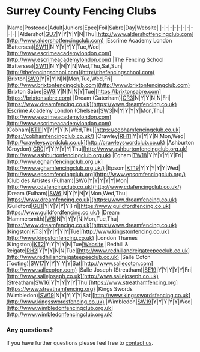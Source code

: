 <style>
section {
width: 1000px;
}
@media print, screen and (max-width: 1060px)
{
section {
max-width:1000px;
}
}
</style>

# Surrey County Fencing Clubs
 
|Name|Postcode|Adult|Juniors|Epee|Foil|Sabre|Day|Website|
|-|-|-|-|-|-|-|-|-|-|
|Aldershot|[GU7](https://www.google.com/maps/place/Broadwater+School/@51.2013847,-0.5940859,15z/data=!4m5!3m4!1s0x0:0x462e2b7aa8b83695!8m2!3d51.2013847!4d-0.5940859)|Y|Y|Y|Y|N|Thu|[http://www.aldershotfencingclub.com](http://www.aldershotfencingclub.com)
|Escrime Academy London (Battersea)|[SW11](https://www.google.com/maps/place/L'École+de+Battersea/@51.474047,-0.1725868,15z/data=!4m5!3m4!1s0x0:0x3ee081d1f7ee9979!8m2!3d51.474047!4d-0.1725868)|N|Y|Y|Y|Y|Tue,Wed|[http://www.escrimeacademylondon.com](http://www.escrimeacademylondon.com)
|The Fencing School (Battersea)|[SW11](https://www.google.com/maps/place/Royal+Academy+of+Dance/@51.4740878,-0.1751789,15z/data=!4m5!3m4!1s0x0:0xd5337eaedd222a95!8m2!3d51.4740878!4d-0.1751789)|N|Y|N|Y|N|Wed,Thu,Sat,Sun|[http://thefencingschool.com](http://thefencingschool.com)
|Brixton|[SW9](https://www.google.com/maps/place/Brixton+Recreation+Centre/@51.4634268,-0.1129784,15z/data=!4m5!3m4!1s0x0:0x7bab925e4631fb68!8m2!3d51.4634268!4d-0.1129784)|Y|Y|Y|N|N|Mon,Tue,Wed,Fri|[http://www.brixtonfencingclub.com](http://www.brixtonfencingclub.com)
|Brixton Sabre|[SW9](https://www.google.com/maps/place/Brixton+Recreation+Centre/@51.4634268,-0.1129784,15z/data=!4m5!3m4!1s0x0:0x7bab925e4631fb68!8m2!3d51.4634268!4d-0.1129784)|Y|N|N|N|Y|Tue|[https://brixtonsabre.com](https://brixtonsabre.com)
|Dream (Caterham)|[CR3](https://www.google.com/maps/place/Caterham+School/@51.2725475,-0.0868717,15z/data=!4m2!3m1!1s0x0:0x7eb1505a92f6e48a?sa=X&ved=2ahUKEwjpg9SNrdDlAhXUnVwKHVibBrwQ_BIwCnoECA4QCA)|N|Y|Y|N|N|Fri|[https://www.dreamfencing.co.uk](https://www.dreamfencing.co.uk)
|Escrime Academy London (Chelsea)|[SW3](https://www.google.com/maps/place/St+Thomas+More+Language+College/@51.4931003,-0.1617442,15z/data=!4m5!3m4!1s0x0:0xc00b11604f2ad8a4!8m2!3d51.4931003!4d-0.1617442)|N|Y|Y|Y|Y|Mon,Thu|[http://www.escrimeacademylondon.com](http://www.escrimeacademylondon.com)
|Cobham|[KT11](https://www.google.com/maps/place/Burwood+House,+Cobham+KT11+1HA/data=!4m2!3m1!1s0x4875df7f20415111:0x3d617d8ed402f2e4?sa=X&ved=2ahUKEwiJxLnlrtDlAhWYQUEAHZMkAKAQ8gEwAHoECAoQAQ)|Y|Y|Y|Y|N|Wed,Thu|[https://cobhamfencingclub.co.uk](https://cobhamfencingclub.co.uk/)
|Crawley|[RH11](https://www.google.com/maps/place/K2+Crawley/@51.0969326,-0.1912612,15z/data=!4m5!3m4!1s0x0:0xffd2893380abaa02!8m2!3d51.0969326!4d-0.1912612)|Y|Y|Y|Y|N|Mon,Wed|[http://crawleyswordclub.co.uk](http://crawleyswordclub.co.uk)
|Ashburton (Croydon)|[CR0](https://www.google.com/maps/place/508+(Croydon)+HQ+Squadron+RLC/@51.380555,-0.095026,15z/data=!4m5!3m4!1s0x0:0xe555d89041246158!8m2!3d51.380555!4d-0.095026)|Y|Y|Y|Y|Y|Thu|[http://www.ashburtonfencingclub.org.uk](http://www.ashburtonfencingclub.org.uk)
|Egham|[TW18](https://www.google.com/maps/place/Spelthorne+Leisure+Centre/@51.4301602,-0.501142,15z/data=!4m5!3m4!1s0x0:0x13a960310dd76717!8m2!3d51.4301602!4d-0.501142)|Y|Y|Y|Y|Y|Fri|[http://www.eghamfencingclub.org.uk](http://www.eghamfencingclub.org.uk/)
|Epsom|[KT19](https://www.google.com/maps/place/Blenheim+High+School/@51.3454243,-0.2642191,15z/data=!4m5!3m4!1s0x0:0xf778375635367e4!8m2!3d51.3454243!4d-0.2642191)|Y|Y|Y|Y|Y|Wed|[http://www.epsomfencingclub.org](http://www.epsomfencingclub.org/)
|Club des Artistes (Fulham)|[SW6](https://www.google.com/maps/place/St+Etheldreda's+Church+Fulham/@51.4750058,-0.2146813,15z/data=!4m5!3m4!1s0x0:0xc9ac669a0ef6ad6a!8m2!3d51.4750058!4d-0.2146813)|Y|Y|Y|Y|Y|Mon|[http://www.cdafencingclub.co.uk](http://www.cdafencingclub.co.uk/)
|Dream (Fulham)|[SW6](https://www.google.com/maps/place/Hurlingham+Academy/@51.4680725,-0.1952444,15z/data=!4m5!3m4!1s0x0:0x95fd09ae806f21a8!8m2!3d51.4680725!4d-0.1952444)|N|Y|Y|N|Y|Mon,Wed,Thu|[https://www.dreamfencing.co.uk](https://www.dreamfencing.co.uk)
|Guildford|[GU1](https://www.google.com/maps/place/St+Peter's+Catholic+School/@51.2467713,-0.5379019,15z/data=!4m2!3m1!1s0x0:0xfc8747590c0b75ce?sa=X&ved=2ahUKEwiIm7aLsNDlAhWEilwKHYAhBy8Q_BIwCnoECA0QCA)|Y|Y|Y|Y|Y|Fri|[https://www.guildfordfencing.co.uk](https://www.guildfordfencing.co.uk/)
|Dream (Hammersmith)|[W6](https://www.google.com/maps/place/Latymer+Sports+Centre/@51.4910007,-0.2365043,15z/data=!4m2!3m1!1s0x0:0xdd5478606af8d0fd?sa=X&ved=2ahUKEwi5zaOwrdDlAhXKQUEAHXsND8gQ_BIwC3oECA4QCA)|N|Y|Y|Y|N|Mon,Tue,Thu|[https://www.dreamfencing.co.uk](https://www.dreamfencing.co.uk)
|Kingston|[KT3](https://www.google.com/maps/place/Coombe+Boys'+School/@51.3962506,-0.2478196,15z/data=!4m5!3m4!1s0x0:0x7b484c573431ea04!8m2!3d51.3962506!4d-0.2478196)|Y|Y|Y|Y|Y|Tue|[http://www.kingstonfencing.co.uk](http://www.kingstonfencing.co.uk)
|London Thames (Kingston)|[KT2](https://www.google.com/maps/place/Tiffin+School/@51.4113961,-0.2950789,15z/data=!4m5!3m4!1s0x0:0x87d380ed50d7c25b!8m2!3d51.4113961!4d-0.2950789)|Y|Y|Y|Y|N|Tue|[Website](https://k85695.wixsite.com/fencing-club)
|Redhill & Reigate|[RH2](https://www.google.com/maps/place/Dunottar+School/@51.2316622,-0.1830859,15z/data=!4m5!3m4!1s0x0:0x5ee6c18450de2116!8m2!3d51.2316622!4d-0.1830859)|Y|Y|Y|N|N|Tue|[http://www.redhillandreigateepeeclub.co.uk](http://www.redhillandreigateepeeclub.co.uk)
|Salle Coton (Tooting)|[SW17](https://www.google.com/maps/place/Tooting+Leisure+Centre/@51.4292399,-0.1736721,15z/data=!4m5!3m4!1s0x0:0x4ecc169b18978c06!8m2!3d51.4292399!4d-0.1736721)|Y|Y|Y|Y|Y|Sat|[http://www.sallecoton.com](http://www.sallecoton.com)
|Salle Joseph (Streatham)|[SE19](https://www.google.com/maps/@51.420786,-0.10693,15z?hl=en-GB)|Y|Y|Y|Y|Y|Fri|[http://www.sallejoseph.co.uk](http://www.sallejoseph.co.uk)
|Streatham|[SW16](https://www.google.com/maps/place/Dunraven+School/@51.432948,-0.119755,15z/data=!4m2!3m1!1s0x0:0x6aeea2de1a75e282?sa=X&ved=2ahUKEwjBoN_ltNDlAhVuQhUIHWNXBGcQ_BIwCnoECA8QCA)|Y|Y|Y|Y|Y|Thu|[https://www.streathamfencing.org](https://www.streathamfencing.org)
|Kings Swords (Wimbledon)|[SW19](https://www.google.com/maps/place/The+King’s+Club/@51.4204529,-0.2274942,15z/data=!4m5!3m4!1s0x0:0x4b423c5f83f00c12!8m2!3d51.4204529!4d-0.2274942)|N|Y|Y|Y|Y|Sat|[http://www.kingsswordsfencing.co.uk](http://www.kingsswordsfencing.co.uk)
|Wimbledon|[SW19](https://www.google.com/maps/place/Chi+Combat+System+Nederland+%2F+Wimbledon/@51.415119,-0.221958,15z/data=!4m5!3m4!1s0x0:0x6afaa434e8282d3e!8m2!3d51.415119!4d-0.221958)|Y|Y|Y|Y|Y|Wed|[http://www.wimbledonfencingclub.org.uk](http://www.wimbledonfencingclub.org.uk)

### Any questions?
If you have further questions please feel free to [contact us](./contact).
